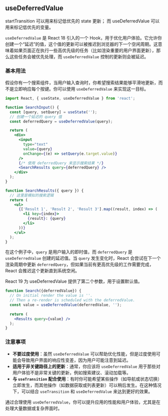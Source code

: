 ## useDeferredValue
startTransition 可以用来标记低优先的 state 更新；
而 useDeferredValue 可以用来标记低优先的变量。

`useDeferredValue` 是 React 18 引入的一个 Hook，用于优化用户体验。它允许你创建一个“延迟”的值，这个值的更新可以被推迟到浏览器的下一个空闲周期。这意味着如果页面正在执行一些高优先级的任务（比如渲染重要的用户界面更新），那么这些任务会被优先处理，而 `useDeferredValue` 控制的更新则会被延迟。

### 基本用法

假设你有一个搜索组件，当用户输入查询时，你希望搜索结果能够平滑地更新，而不是立即响应每个按键。你可以使用 `useDeferredValue` 来实现这一目标。

```jsx
import React, { useState, useDeferredValue } from 'react';

function SearchInput() {
  const [query, setQuery] = useState('');
  // 创建一个延迟的 query 值
  const deferredQuery = useDeferredValue(query);

  return (
    <div>
      <input
        type="text"
        value={query}
        onChange={(e) => setQuery(e.target.value)}
      />
      {/* 使用 deferredQuery 来显示搜索结果 */}
      <SearchResults query={deferredQuery} />
    </div>
  );
}

function SearchResults({ query }) {
  // 这里是模拟的搜索逻辑
  return (
    <ul>
      {['Result 1', 'Result 2', 'Result 3'].map((result, index) => (
        <li key={index}>
          {result}: {query}
        </li>
      ))}
    </ul>
  );
}
```

在这个例子中，`query` 是用户输入的即时值，而 `deferredQuery` 是 `useDeferredValue` 创建的延迟值。当 `query` 发生变化时，React 会尝试在下一个渲染周期中更新 `deferredQuery`，但如果当前有更高优先级的工作需要完成，React 会推迟这个更新直到系统空闲。

React 19 为 useDeferredValue 提供了第二个参数，用于设置默认值。
```jsx
function Search({deferredValue}) {
  // On initial render the value is ''.
  // Then a re-render is scheduled with the deferredValue.
  const value = useDeferredValue(deferredValue, '');
  
  return (
    <Results query={value} />
  );
}
```

### 注意事项

- **不要过度使用**：虽然 `useDeferredValue` 可以帮助优化性能，但是过度使用可能会导致用户界面的响应性变差，因为用户可能注意到延迟。
- **适用于非关键路径上的更新**：通常，你应该将 `useDeferredValue` 用于那些对用户体验不是非常关键的更新，例如搜索建议、滚动加载等。
- **与 `useTransition` 配合使用**：有时你可能希望某些操作（如导航或状态切换）立即发生，而其他操作（如数据获取或列表更新）可以稍后发生。在这种情况下，可以结合 `useTransition` 和 `useDeferredValue` 来达到更好的效果。

通过合理使用 `useDeferredValue`，你可以提升应用的性能和用户体验，尤其是在处理大量数据或复杂界面时。